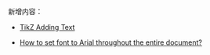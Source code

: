 新增内容：

- [TikZ Adding Text](https://tex.stackexchange.com/questions/29233/tikz-adding-text)

- [How to set font to Arial throughout the entire document?](https://tex.stackexchange.com/questions/23957)
